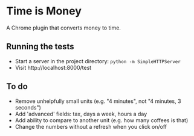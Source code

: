 # Time is Money

A Chrome plugin that converts money to time.

## Running the tests

- Start a server in the project directory: `python -m SimpleHTTPServer`
- Visit http://localhost:8000/test

## To do

- Remove unhelpfully small units (e.g. "4 minutes", not "4 minutes, 3 seconds")
- Add 'advanced' fields: tax, days a week, hours a day
- Add ability to compare to another unit (e.g. how many coffees is that)
- Change the numbers without a refresh when you click on/off
